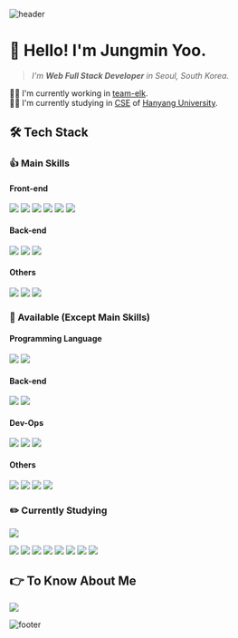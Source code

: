 ![header](https://capsule-render.vercel.app/api?type=waving&color=gradient&customColorList=6&height=200&section=header&text=Jungmin%20Yoo&fontSize=70)

# 👋 Hello! I'm Jungmin Yoo.

> _I'm **Web Full Stack Developer** in Seoul, South Korea._

🧑‍💻 I'm currently working in [team-elk](https://github.com/team-elk).  
🧑‍🎓 I'm currently studying in [CSE](http://cs.hanyang.ac.kr/?rsMobile=false) of [Hanyang University](https://www.hanyang.ac.kr/).

## 🛠 Tech Stack

### 👍 Main Skills

#### **Front-end**

<img src="https://img.shields.io/badge/HTML5-E34F26?style=flat-square&logo=HTML5&logoColor=white"/> <img src="https://img.shields.io/badge/CSS3-1572B6?style=flat-square&logo=CSS3&logoColor=white"/> <img src="https://img.shields.io/badge/JavaScript-F7DF1E?style=flat-square&logo=Javascript&logoColor=black"/> <img src="https://img.shields.io/badge/Sass-CC6699?style=flat-square&logo=Sass&logoColor=white"/> <img src="https://img.shields.io/badge/Pug-A86454?style=flat-square&logo=pug&logoColor=white"/> <img src="https://img.shields.io/badge/React.js-61DAFB?style=flat-square&logo=React&logoColor=black"/>

#### **Back-end**

<img src="https://img.shields.io/badge/Node.js-339933?style=flat-square&logo=Node.js&logoColor=white"/> <img src="https://img.shields.io/badge/Express-000000?style=flat-square&logo=express&logoColor=white"/> <img src="https://img.shields.io/badge/MongoDB-47A248?style=flat-square&logo=MongoDB&logoColor=white"/>

#### **Others**

<img src="https://img.shields.io/badge/Git-F05032?style=flat-square&logo=git&logoColor=white"/> <img src="https://img.shields.io/badge/GitHub-181717?style=flat-square&logo=github&logoColor=white"/> <img src="https://img.shields.io/badge/VSCode-007ACC?style=flat-square&logo=visualstudiocode&logoColor=white"/>

### 👊 Available (Except Main Skills)

#### **Programming Language**

<img src="https://img.shields.io/badge/C-A8B9CC?style=flat-square&logo=C&logoColor=black"/> <img src="https://img.shields.io/badge/Python-3776AB?style=flat-square&logo=python&logoColor=white"/>

#### **Back-end**

<img src="https://img.shields.io/badge/Socket.io-010101?style=flat-square&logo=socket.io&logoColor=white"/> <img src="https://img.shields.io/badge/WebRTC-333333?style=flat-square&logo=webrtc&logoColor=white"/>

#### **Dev-Ops**

<img src="https://img.shields.io/badge/Heroku-430098?style=flat-square&logo=heroku&logoColor=white"/> <img src="https://img.shields.io/badge/Netlify-00C7B7?style=flat-square&logo=netlify&logoColor=black"/> <img src="https://img.shields.io/badge/Amazon%20S3-569A31?style=flat-square&logo=amazons3&logoColor=black"/>

#### **Others**

<img src="https://img.shields.io/badge/Adobe%20Premiere%20Pro-9999FF?style=flat-square&logo=adobepremierepro&logoColor=black"/> <img src="https://img.shields.io/badge/Adobe%20After%20Effects-9999FF?style=flat-square&logo=adobeaftereffects&logoColor=black"/> <img src="https://img.shields.io/badge/Adobe%20Illustrator-FF9A00?style=flat-square&logo=adobeillustrator&logoColor=black"/> <img src="https://img.shields.io/badge/Adobe%20XD-FF61F6?style=flat-square&logo=adobexd&logoColor=black"/>

### ✏️ Currently Studying

<a href="https://github.com/yoojm4718"><img src="https://img.shields.io/badge/Studying%20Github%20Account-181717?style=flat-square&logo=github&logoColor=white"/>
</a>

<img src="https://img.shields.io/badge/TypeScript-3178C6?style=flat-square&logo=typescript&logoColor=white"/> <img src="https://img.shields.io/badge/JAVA-007396?style=flat-square&logo=java&logoColor=white"/> <img src="https://img.shields.io/badge/C%2B%2B-00599C?style=flat-square&logo=C%2B%2B&logoColor=white"/> <img src="https://img.shields.io/badge/GraphQL-E10098?style=flat-square&logo=graphql&logoColor=white"/> <img src="https://img.shields.io/badge/Firebase-FFCA28?style=flat-square&logo=firebase&logoColor=black"/> <img src="https://img.shields.io/badge/Spring-6DB33F?style=flat-square&logo=spring&logoColor=white"/> <img src="https://img.shields.io/badge/Spring%20Boot-6DB33F?style=flat-square&logo=springboot&logoColor=white"/> <img src="https://img.shields.io/badge/React%20Native-61DAFB?style=flat-square&logo=React&logoColor=black"/>

## 👉 To Know About Me

<a href="https://www.instagram.com/jj_ung0918/"><img src="https://img.shields.io/badge/Instagram-E4405F?style=flat-square&logo=instagram&logoColor=white"/>
</a>

![footer](https://capsule-render.vercel.app/api?type=waving&color=gradient&customColorList=6&height=200&section=footer&fontSize=70)
